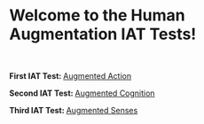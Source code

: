 <!DOCTYPE html>
<html>
<body>

<h1>Welcome to the Human Augmentation IAT Tests!</h1><br>

<p><b>First IAT Test: </b>
<a href="https://rsssss12.github.io/IATAugmentedAction.html">Augmented Action</a></p>
<p><b>Second IAT Test: </b>
<a href="https://rsssss12.github.io/IATAugmentedCognition.html">Augmented Cognition</a></p>
<p><b>Third IAT Test: </b>
<a href="https://rsssss12.github.io/IATAugmentedSenses.html">Augmented Senses</a></p>

</body>
</html>
